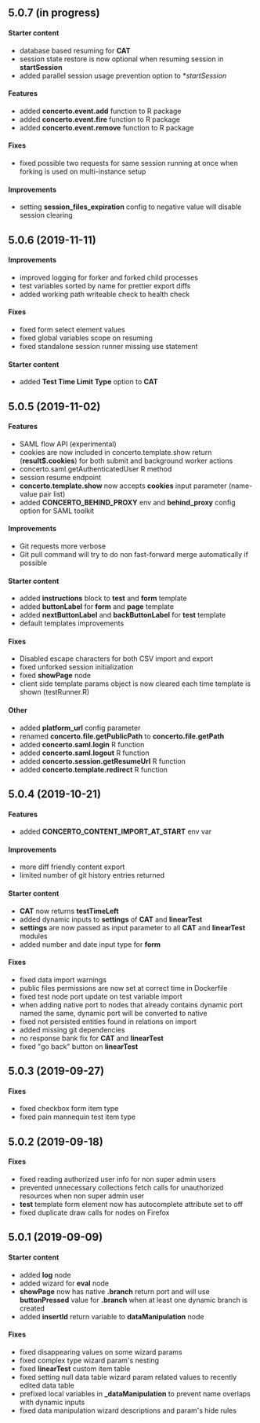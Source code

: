 ## 5.0.7 (in progress)

#### Starter content

* database based resuming for **CAT**
* session state restore is now optional when resuming session in **startSession**
* added parallel session usage prevention option to **startSession*

#### Features

* added **concerto.event.add** function to R package
* added **concerto.event.fire** function to R package
* added **concerto.event.remove** function to R package 

#### Fixes

* fixed possible two requests for same session running at once when forking is used on multi-instance setup

#### Improvements

* setting **session_files_expiration** config to negative value will disable session clearing

## 5.0.6 (2019-11-11)

#### Improvements

* improved logging for forker and forked child processes
* test variables sorted by name for prettier export diffs
* added working path writeable check to health check

#### Fixes

* fixed form select element values
* fixed global variables scope on resuming
* fixed standalone session runner missing use statement

#### Starter content

* added **Test Time Limit Type** option to **CAT**

## 5.0.5 (2019-11-02)

#### Features

* SAML flow API (experimental)
* cookies are now included in concerto.template.show return (**result$.cookies**) for both submit and background worker actions
* concerto.saml.getAuthenticatedUser R method
* session resume endpoint
* **concerto.template.show** now accepts **cookies** input parameter (name-value pair list)
* added **CONCERTO_BEHIND_PROXY** env and **behind_proxy** config option for SAML toolkit

#### Improvements

* Git requests more verbose
* Git pull command will try to do non fast-forward merge automatically if possible 

#### Starter content

* added **instructions** block to **test** and **form** template
* added **buttonLabel** for **form** and **page** template
* added **nextButtonLabel** and **backButtonLabel** for **test** template
* default templates improvements

#### Fixes

* Disabled escape characters for both CSV import and export
* fixed unforked session initialization
* fixed **showPage** node
* client side template params object is now cleared each time template is shown (testRunner.R)

#### Other

* added **platform_url** config parameter
* renamed **concerto.file.getPublicPath** to **concerto.file.getPath**
* added **concerto.saml.login** R function
* added **concerto.saml.logout** R function
* added **concerto.session.getResumeUrl** R function
* added **concerto.template.redirect** R function

## 5.0.4 (2019-10-21)

#### Features

* added **CONCERTO_CONTENT_IMPORT_AT_START** env var

#### Improvements

* more diff friendly content export
* limited number of git history entries returned

#### Starter content

* **CAT** now returns **testTimeLeft**
* added dynamic inputs to **settings** of **CAT** and **linearTest**
* **settings** are now passed as input parameter to all **CAT** and **linearTest** modules
* added number and date input type for **form**

#### Fixes

* fixed data import warnings
* public files permissions are now set at correct time in Dockerfile
* fixed test node port update on test variable import
* when adding native port to nodes that already contains dynamic port named the same, dynamic port will be converted to native
* fixed not persisted entities found in relations on import
* added missing git dependencies
* no response bank fix for **CAT** and **linearTest**
* fixed "go back" button on **linearTest** 

## 5.0.3 (2019-09-27)

#### Fixes

* fixed checkbox form item type
* fixed pain mannequin test item type

## 5.0.2 (2019-09-18)

#### Fixes

* fixed reading authorized user info for non super admin users
* prevented unnecessary collections fetch calls for unauthorized resources when non super admin user
* **test** template form element now has autocomplete attribute set to off  
* fixed duplicate draw calls for nodes on Firefox

## 5.0.1 (2019-09-09)

#### Starter content
* added **log** node
* added wizard for **eval** node
* **showPage** now has native **.branch** return port and will use **buttonPressed** value for **.branch** when at least one dynamic branch is created
* added **insertId** return variable to **dataManipulation** node

#### Fixes
* fixed disappearing values on some wizard params
* fixed complex type wizard param's nesting
* fixed **linearTest** custom item table
* fixed setting null data table wizard param related values to recently edited data table
* prefixed local variables in **_dataManipulation** to prevent name overlaps with dynamic inputs
* fixed data manipulation wizard descriptions and param's hide rules